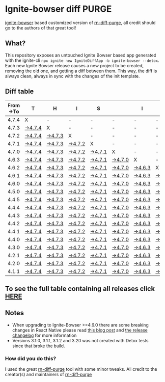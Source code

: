 # Ignite-bowser diff PURGE

[ignite-bowser](https://github.com/infinitered/ignite-bowser) based customized version of [rn-diff-purge](https://github.com/react-native-community/rn-diff-purge/), all credit should go to the authors of that great tool!

## What?

This repository exposes an untouched Ignite Bowser based app generated with the ignite-cli
`npx ignite new IgniteDiffApp -b ignite-bowser --detox`. Each new Ignite Bowser release causes a new project to be created, removing the old one, and getting a diff between them. This way, the diff is always clean, always in sync with the changes of the init template.

## Diff table

| From->To | T                                                                                                  | H                                                                                                  | I                                                                                                  | S                                                                                                  |                                                                                                    | I                                                                                                  | S                                                                                                  |                                                                                                    | C                                                                                                  | O                                                                                                  | O                                                                                                  | L                                                                                                  |                                                                                                    |                                                                                                    |                                                                                                    |                                                                                                    |                                                                                                    |                                                                                                    |                                                                                                    |     |
| -------- | -------------------------------------------------------------------------------------------------- | -------------------------------------------------------------------------------------------------- | -------------------------------------------------------------------------------------------------- | -------------------------------------------------------------------------------------------------- | -------------------------------------------------------------------------------------------------- | -------------------------------------------------------------------------------------------------- | -------------------------------------------------------------------------------------------------- | -------------------------------------------------------------------------------------------------- | -------------------------------------------------------------------------------------------------- | -------------------------------------------------------------------------------------------------- | -------------------------------------------------------------------------------------------------- | -------------------------------------------------------------------------------------------------- | -------------------------------------------------------------------------------------------------- | -------------------------------------------------------------------------------------------------- | -------------------------------------------------------------------------------------------------- | -------------------------------------------------------------------------------------------------- | -------------------------------------------------------------------------------------------------- | -------------------------------------------------------------------------------------------------- | -------------------------------------------------------------------------------------------------- | --- |
| 4.7.4    | X                                                                                                  | -                                                                                                  | -                                                                                                  | -                                                                                                  | -                                                                                                  | -                                                                                                  | -                                                                                                  | -                                                                                                  | -                                                                                                  | -                                                                                                  | -                                                                                                  | -                                                                                                  | -                                                                                                  | -                                                                                                  | -                                                                                                  | -                                                                                                  | -                                                                                                  | -                                                                                                  | -                                                                                                  | -   |
| 4.7.3    | [->4.7.4](https://github.com/nirre7/ignite-bowser-diff-purge/compare/release/4.7.3..release/4.7.4) | X                                                                                                  | -                                                                                                  | -                                                                                                  | -                                                                                                  | -                                                                                                  | -                                                                                                  | -                                                                                                  | -                                                                                                  | -                                                                                                  | -                                                                                                  | -                                                                                                  | -                                                                                                  | -                                                                                                  | -                                                                                                  | -                                                                                                  | -                                                                                                  | -                                                                                                  | -                                                                                                  | -   |
| 4.7.2    | [->4.7.4](https://github.com/nirre7/ignite-bowser-diff-purge/compare/release/4.7.2..release/4.7.4) | [->4.7.3](https://github.com/nirre7/ignite-bowser-diff-purge/compare/release/4.7.2..release/4.7.3) | X                                                                                                  | -                                                                                                  | -                                                                                                  | -                                                                                                  | -                                                                                                  | -                                                                                                  | -                                                                                                  | -                                                                                                  | -                                                                                                  | -                                                                                                  | -                                                                                                  | -                                                                                                  | -                                                                                                  | -                                                                                                  | -                                                                                                  | -                                                                                                  | -                                                                                                  | -   |
| 4.7.1    | [->4.7.4](https://github.com/nirre7/ignite-bowser-diff-purge/compare/release/4.7.1..release/4.7.4) | [->4.7.3](https://github.com/nirre7/ignite-bowser-diff-purge/compare/release/4.7.1..release/4.7.3) | [->4.7.2](https://github.com/nirre7/ignite-bowser-diff-purge/compare/release/4.7.1..release/4.7.2) | X                                                                                                  | -                                                                                                  | -                                                                                                  | -                                                                                                  | -                                                                                                  | -                                                                                                  | -                                                                                                  | -                                                                                                  | -                                                                                                  | -                                                                                                  | -                                                                                                  | -                                                                                                  | -                                                                                                  | -                                                                                                  | -                                                                                                  | -                                                                                                  | -   |
| 4.7.0    | [->4.7.4](https://github.com/nirre7/ignite-bowser-diff-purge/compare/release/4.7.0..release/4.7.4) | [->4.7.3](https://github.com/nirre7/ignite-bowser-diff-purge/compare/release/4.7.0..release/4.7.3) | [->4.7.2](https://github.com/nirre7/ignite-bowser-diff-purge/compare/release/4.7.0..release/4.7.2) | [->4.7.1](https://github.com/nirre7/ignite-bowser-diff-purge/compare/release/4.7.0..release/4.7.1) | X                                                                                                  | -                                                                                                  | -                                                                                                  | -                                                                                                  | -                                                                                                  | -                                                                                                  | -                                                                                                  | -                                                                                                  | -                                                                                                  | -                                                                                                  | -                                                                                                  | -                                                                                                  | -                                                                                                  | -                                                                                                  | -                                                                                                  | -   |
| 4.6.3    | [->4.7.4](https://github.com/nirre7/ignite-bowser-diff-purge/compare/release/4.6.3..release/4.7.4) | [->4.7.3](https://github.com/nirre7/ignite-bowser-diff-purge/compare/release/4.6.3..release/4.7.3) | [->4.7.2](https://github.com/nirre7/ignite-bowser-diff-purge/compare/release/4.6.3..release/4.7.2) | [->4.7.1](https://github.com/nirre7/ignite-bowser-diff-purge/compare/release/4.6.3..release/4.7.1) | [->4.7.0](https://github.com/nirre7/ignite-bowser-diff-purge/compare/release/4.6.3..release/4.7.0) | X                                                                                                  | -                                                                                                  | -                                                                                                  | -                                                                                                  | -                                                                                                  | -                                                                                                  | -                                                                                                  | -                                                                                                  | -                                                                                                  | -                                                                                                  | -                                                                                                  | -                                                                                                  | -                                                                                                  | -                                                                                                  | -   |
| 4.6.2    | [->4.7.4](https://github.com/nirre7/ignite-bowser-diff-purge/compare/release/4.6.2..release/4.7.4) | [->4.7.3](https://github.com/nirre7/ignite-bowser-diff-purge/compare/release/4.6.2..release/4.7.3) | [->4.7.2](https://github.com/nirre7/ignite-bowser-diff-purge/compare/release/4.6.2..release/4.7.2) | [->4.7.1](https://github.com/nirre7/ignite-bowser-diff-purge/compare/release/4.6.2..release/4.7.1) | [->4.7.0](https://github.com/nirre7/ignite-bowser-diff-purge/compare/release/4.6.2..release/4.7.0) | [->4.6.3](https://github.com/nirre7/ignite-bowser-diff-purge/compare/release/4.6.2..release/4.6.3) | X                                                                                                  | -                                                                                                  | -                                                                                                  | -                                                                                                  | -                                                                                                  | -                                                                                                  | -                                                                                                  | -                                                                                                  | -                                                                                                  | -                                                                                                  | -                                                                                                  | -                                                                                                  | -                                                                                                  | -   |
| 4.6.1    | [->4.7.4](https://github.com/nirre7/ignite-bowser-diff-purge/compare/release/4.6.1..release/4.7.4) | [->4.7.3](https://github.com/nirre7/ignite-bowser-diff-purge/compare/release/4.6.1..release/4.7.3) | [->4.7.2](https://github.com/nirre7/ignite-bowser-diff-purge/compare/release/4.6.1..release/4.7.2) | [->4.7.1](https://github.com/nirre7/ignite-bowser-diff-purge/compare/release/4.6.1..release/4.7.1) | [->4.7.0](https://github.com/nirre7/ignite-bowser-diff-purge/compare/release/4.6.1..release/4.7.0) | [->4.6.3](https://github.com/nirre7/ignite-bowser-diff-purge/compare/release/4.6.1..release/4.6.3) | [->4.6.2](https://github.com/nirre7/ignite-bowser-diff-purge/compare/release/4.6.1..release/4.6.2) | X                                                                                                  | -                                                                                                  | -                                                                                                  | -                                                                                                  | -                                                                                                  | -                                                                                                  | -                                                                                                  | -                                                                                                  | -                                                                                                  | -                                                                                                  | -                                                                                                  | -                                                                                                  | -   |
| 4.6.0    | [->4.7.4](https://github.com/nirre7/ignite-bowser-diff-purge/compare/release/4.6.0..release/4.7.4) | [->4.7.3](https://github.com/nirre7/ignite-bowser-diff-purge/compare/release/4.6.0..release/4.7.3) | [->4.7.2](https://github.com/nirre7/ignite-bowser-diff-purge/compare/release/4.6.0..release/4.7.2) | [->4.7.1](https://github.com/nirre7/ignite-bowser-diff-purge/compare/release/4.6.0..release/4.7.1) | [->4.7.0](https://github.com/nirre7/ignite-bowser-diff-purge/compare/release/4.6.0..release/4.7.0) | [->4.6.3](https://github.com/nirre7/ignite-bowser-diff-purge/compare/release/4.6.0..release/4.6.3) | [->4.6.2](https://github.com/nirre7/ignite-bowser-diff-purge/compare/release/4.6.0..release/4.6.2) | [->4.6.1](https://github.com/nirre7/ignite-bowser-diff-purge/compare/release/4.6.0..release/4.6.1) | X                                                                                                  | -                                                                                                  | -                                                                                                  | -                                                                                                  | -                                                                                                  | -                                                                                                  | -                                                                                                  | -                                                                                                  | -                                                                                                  | -                                                                                                  | -                                                                                                  | -   |
| 4.5.0    | [->4.7.4](https://github.com/nirre7/ignite-bowser-diff-purge/compare/release/4.5.0..release/4.7.4) | [->4.7.3](https://github.com/nirre7/ignite-bowser-diff-purge/compare/release/4.5.0..release/4.7.3) | [->4.7.2](https://github.com/nirre7/ignite-bowser-diff-purge/compare/release/4.5.0..release/4.7.2) | [->4.7.1](https://github.com/nirre7/ignite-bowser-diff-purge/compare/release/4.5.0..release/4.7.1) | [->4.7.0](https://github.com/nirre7/ignite-bowser-diff-purge/compare/release/4.5.0..release/4.7.0) | [->4.6.3](https://github.com/nirre7/ignite-bowser-diff-purge/compare/release/4.5.0..release/4.6.3) | [->4.6.2](https://github.com/nirre7/ignite-bowser-diff-purge/compare/release/4.5.0..release/4.6.2) | [->4.6.1](https://github.com/nirre7/ignite-bowser-diff-purge/compare/release/4.5.0..release/4.6.1) | [->4.6.0](https://github.com/nirre7/ignite-bowser-diff-purge/compare/release/4.5.0..release/4.6.0) | X                                                                                                  | -                                                                                                  | -                                                                                                  | -                                                                                                  | -                                                                                                  | -                                                                                                  | -                                                                                                  | -                                                                                                  | -                                                                                                  | -                                                                                                  | -   |
| 4.4.5    | [->4.7.4](https://github.com/nirre7/ignite-bowser-diff-purge/compare/release/4.4.5..release/4.7.4) | [->4.7.3](https://github.com/nirre7/ignite-bowser-diff-purge/compare/release/4.4.5..release/4.7.3) | [->4.7.2](https://github.com/nirre7/ignite-bowser-diff-purge/compare/release/4.4.5..release/4.7.2) | [->4.7.1](https://github.com/nirre7/ignite-bowser-diff-purge/compare/release/4.4.5..release/4.7.1) | [->4.7.0](https://github.com/nirre7/ignite-bowser-diff-purge/compare/release/4.4.5..release/4.7.0) | [->4.6.3](https://github.com/nirre7/ignite-bowser-diff-purge/compare/release/4.4.5..release/4.6.3) | [->4.6.2](https://github.com/nirre7/ignite-bowser-diff-purge/compare/release/4.4.5..release/4.6.2) | [->4.6.1](https://github.com/nirre7/ignite-bowser-diff-purge/compare/release/4.4.5..release/4.6.1) | [->4.6.0](https://github.com/nirre7/ignite-bowser-diff-purge/compare/release/4.4.5..release/4.6.0) | [->4.5.0](https://github.com/nirre7/ignite-bowser-diff-purge/compare/release/4.4.5..release/4.5.0) | X                                                                                                  | -                                                                                                  | -                                                                                                  | -                                                                                                  | -                                                                                                  | -                                                                                                  | -                                                                                                  | -                                                                                                  | -                                                                                                  | -   |
| 4.4.4    | [->4.7.4](https://github.com/nirre7/ignite-bowser-diff-purge/compare/release/4.4.4..release/4.7.4) | [->4.7.3](https://github.com/nirre7/ignite-bowser-diff-purge/compare/release/4.4.4..release/4.7.3) | [->4.7.2](https://github.com/nirre7/ignite-bowser-diff-purge/compare/release/4.4.4..release/4.7.2) | [->4.7.1](https://github.com/nirre7/ignite-bowser-diff-purge/compare/release/4.4.4..release/4.7.1) | [->4.7.0](https://github.com/nirre7/ignite-bowser-diff-purge/compare/release/4.4.4..release/4.7.0) | [->4.6.3](https://github.com/nirre7/ignite-bowser-diff-purge/compare/release/4.4.4..release/4.6.3) | [->4.6.2](https://github.com/nirre7/ignite-bowser-diff-purge/compare/release/4.4.4..release/4.6.2) | [->4.6.1](https://github.com/nirre7/ignite-bowser-diff-purge/compare/release/4.4.4..release/4.6.1) | [->4.6.0](https://github.com/nirre7/ignite-bowser-diff-purge/compare/release/4.4.4..release/4.6.0) | [->4.5.0](https://github.com/nirre7/ignite-bowser-diff-purge/compare/release/4.4.4..release/4.5.0) | [->4.4.5](https://github.com/nirre7/ignite-bowser-diff-purge/compare/release/4.4.4..release/4.4.5) | X                                                                                                  | -                                                                                                  | -                                                                                                  | -                                                                                                  | -                                                                                                  | -                                                                                                  | -                                                                                                  | -                                                                                                  | -   |
| 4.4.3    | [->4.7.4](https://github.com/nirre7/ignite-bowser-diff-purge/compare/release/4.4.3..release/4.7.4) | [->4.7.3](https://github.com/nirre7/ignite-bowser-diff-purge/compare/release/4.4.3..release/4.7.3) | [->4.7.2](https://github.com/nirre7/ignite-bowser-diff-purge/compare/release/4.4.3..release/4.7.2) | [->4.7.1](https://github.com/nirre7/ignite-bowser-diff-purge/compare/release/4.4.3..release/4.7.1) | [->4.7.0](https://github.com/nirre7/ignite-bowser-diff-purge/compare/release/4.4.3..release/4.7.0) | [->4.6.3](https://github.com/nirre7/ignite-bowser-diff-purge/compare/release/4.4.3..release/4.6.3) | [->4.6.2](https://github.com/nirre7/ignite-bowser-diff-purge/compare/release/4.4.3..release/4.6.2) | [->4.6.1](https://github.com/nirre7/ignite-bowser-diff-purge/compare/release/4.4.3..release/4.6.1) | [->4.6.0](https://github.com/nirre7/ignite-bowser-diff-purge/compare/release/4.4.3..release/4.6.0) | [->4.5.0](https://github.com/nirre7/ignite-bowser-diff-purge/compare/release/4.4.3..release/4.5.0) | [->4.4.5](https://github.com/nirre7/ignite-bowser-diff-purge/compare/release/4.4.3..release/4.4.5) | [->4.4.4](https://github.com/nirre7/ignite-bowser-diff-purge/compare/release/4.4.3..release/4.4.4) | X                                                                                                  | -                                                                                                  | -                                                                                                  | -                                                                                                  | -                                                                                                  | -                                                                                                  | -                                                                                                  | -   |
| 4.4.2    | [->4.7.4](https://github.com/nirre7/ignite-bowser-diff-purge/compare/release/4.4.2..release/4.7.4) | [->4.7.3](https://github.com/nirre7/ignite-bowser-diff-purge/compare/release/4.4.2..release/4.7.3) | [->4.7.2](https://github.com/nirre7/ignite-bowser-diff-purge/compare/release/4.4.2..release/4.7.2) | [->4.7.1](https://github.com/nirre7/ignite-bowser-diff-purge/compare/release/4.4.2..release/4.7.1) | [->4.7.0](https://github.com/nirre7/ignite-bowser-diff-purge/compare/release/4.4.2..release/4.7.0) | [->4.6.3](https://github.com/nirre7/ignite-bowser-diff-purge/compare/release/4.4.2..release/4.6.3) | [->4.6.2](https://github.com/nirre7/ignite-bowser-diff-purge/compare/release/4.4.2..release/4.6.2) | [->4.6.1](https://github.com/nirre7/ignite-bowser-diff-purge/compare/release/4.4.2..release/4.6.1) | [->4.6.0](https://github.com/nirre7/ignite-bowser-diff-purge/compare/release/4.4.2..release/4.6.0) | [->4.5.0](https://github.com/nirre7/ignite-bowser-diff-purge/compare/release/4.4.2..release/4.5.0) | [->4.4.5](https://github.com/nirre7/ignite-bowser-diff-purge/compare/release/4.4.2..release/4.4.5) | [->4.4.4](https://github.com/nirre7/ignite-bowser-diff-purge/compare/release/4.4.2..release/4.4.4) | [->4.4.3](https://github.com/nirre7/ignite-bowser-diff-purge/compare/release/4.4.2..release/4.4.3) | X                                                                                                  | -                                                                                                  | -                                                                                                  | -                                                                                                  | -                                                                                                  | -                                                                                                  | -   |
| 4.4.1    | [->4.7.4](https://github.com/nirre7/ignite-bowser-diff-purge/compare/release/4.4.1..release/4.7.4) | [->4.7.3](https://github.com/nirre7/ignite-bowser-diff-purge/compare/release/4.4.1..release/4.7.3) | [->4.7.2](https://github.com/nirre7/ignite-bowser-diff-purge/compare/release/4.4.1..release/4.7.2) | [->4.7.1](https://github.com/nirre7/ignite-bowser-diff-purge/compare/release/4.4.1..release/4.7.1) | [->4.7.0](https://github.com/nirre7/ignite-bowser-diff-purge/compare/release/4.4.1..release/4.7.0) | [->4.6.3](https://github.com/nirre7/ignite-bowser-diff-purge/compare/release/4.4.1..release/4.6.3) | [->4.6.2](https://github.com/nirre7/ignite-bowser-diff-purge/compare/release/4.4.1..release/4.6.2) | [->4.6.1](https://github.com/nirre7/ignite-bowser-diff-purge/compare/release/4.4.1..release/4.6.1) | [->4.6.0](https://github.com/nirre7/ignite-bowser-diff-purge/compare/release/4.4.1..release/4.6.0) | [->4.5.0](https://github.com/nirre7/ignite-bowser-diff-purge/compare/release/4.4.1..release/4.5.0) | [->4.4.5](https://github.com/nirre7/ignite-bowser-diff-purge/compare/release/4.4.1..release/4.4.5) | [->4.4.4](https://github.com/nirre7/ignite-bowser-diff-purge/compare/release/4.4.1..release/4.4.4) | [->4.4.3](https://github.com/nirre7/ignite-bowser-diff-purge/compare/release/4.4.1..release/4.4.3) | [->4.4.2](https://github.com/nirre7/ignite-bowser-diff-purge/compare/release/4.4.1..release/4.4.2) | X                                                                                                  | -                                                                                                  | -                                                                                                  | -                                                                                                  | -                                                                                                  | -   |
| 4.4.0    | [->4.7.4](https://github.com/nirre7/ignite-bowser-diff-purge/compare/release/4.4.0..release/4.7.4) | [->4.7.3](https://github.com/nirre7/ignite-bowser-diff-purge/compare/release/4.4.0..release/4.7.3) | [->4.7.2](https://github.com/nirre7/ignite-bowser-diff-purge/compare/release/4.4.0..release/4.7.2) | [->4.7.1](https://github.com/nirre7/ignite-bowser-diff-purge/compare/release/4.4.0..release/4.7.1) | [->4.7.0](https://github.com/nirre7/ignite-bowser-diff-purge/compare/release/4.4.0..release/4.7.0) | [->4.6.3](https://github.com/nirre7/ignite-bowser-diff-purge/compare/release/4.4.0..release/4.6.3) | [->4.6.2](https://github.com/nirre7/ignite-bowser-diff-purge/compare/release/4.4.0..release/4.6.2) | [->4.6.1](https://github.com/nirre7/ignite-bowser-diff-purge/compare/release/4.4.0..release/4.6.1) | [->4.6.0](https://github.com/nirre7/ignite-bowser-diff-purge/compare/release/4.4.0..release/4.6.0) | [->4.5.0](https://github.com/nirre7/ignite-bowser-diff-purge/compare/release/4.4.0..release/4.5.0) | [->4.4.5](https://github.com/nirre7/ignite-bowser-diff-purge/compare/release/4.4.0..release/4.4.5) | [->4.4.4](https://github.com/nirre7/ignite-bowser-diff-purge/compare/release/4.4.0..release/4.4.4) | [->4.4.3](https://github.com/nirre7/ignite-bowser-diff-purge/compare/release/4.4.0..release/4.4.3) | [->4.4.2](https://github.com/nirre7/ignite-bowser-diff-purge/compare/release/4.4.0..release/4.4.2) | [->4.4.1](https://github.com/nirre7/ignite-bowser-diff-purge/compare/release/4.4.0..release/4.4.1) | X                                                                                                  | -                                                                                                  | -                                                                                                  | -                                                                                                  | -   |
| 4.3.0    | [->4.7.4](https://github.com/nirre7/ignite-bowser-diff-purge/compare/release/4.3.0..release/4.7.4) | [->4.7.3](https://github.com/nirre7/ignite-bowser-diff-purge/compare/release/4.3.0..release/4.7.3) | [->4.7.2](https://github.com/nirre7/ignite-bowser-diff-purge/compare/release/4.3.0..release/4.7.2) | [->4.7.1](https://github.com/nirre7/ignite-bowser-diff-purge/compare/release/4.3.0..release/4.7.1) | [->4.7.0](https://github.com/nirre7/ignite-bowser-diff-purge/compare/release/4.3.0..release/4.7.0) | [->4.6.3](https://github.com/nirre7/ignite-bowser-diff-purge/compare/release/4.3.0..release/4.6.3) | [->4.6.2](https://github.com/nirre7/ignite-bowser-diff-purge/compare/release/4.3.0..release/4.6.2) | [->4.6.1](https://github.com/nirre7/ignite-bowser-diff-purge/compare/release/4.3.0..release/4.6.1) | [->4.6.0](https://github.com/nirre7/ignite-bowser-diff-purge/compare/release/4.3.0..release/4.6.0) | [->4.5.0](https://github.com/nirre7/ignite-bowser-diff-purge/compare/release/4.3.0..release/4.5.0) | [->4.4.5](https://github.com/nirre7/ignite-bowser-diff-purge/compare/release/4.3.0..release/4.4.5) | [->4.4.4](https://github.com/nirre7/ignite-bowser-diff-purge/compare/release/4.3.0..release/4.4.4) | [->4.4.3](https://github.com/nirre7/ignite-bowser-diff-purge/compare/release/4.3.0..release/4.4.3) | [->4.4.2](https://github.com/nirre7/ignite-bowser-diff-purge/compare/release/4.3.0..release/4.4.2) | [->4.4.1](https://github.com/nirre7/ignite-bowser-diff-purge/compare/release/4.3.0..release/4.4.1) | [->4.4.0](https://github.com/nirre7/ignite-bowser-diff-purge/compare/release/4.3.0..release/4.4.0) | X                                                                                                  | -                                                                                                  | -                                                                                                  | -   |
| 4.2.1    | [->4.7.4](https://github.com/nirre7/ignite-bowser-diff-purge/compare/release/4.2.1..release/4.7.4) | [->4.7.3](https://github.com/nirre7/ignite-bowser-diff-purge/compare/release/4.2.1..release/4.7.3) | [->4.7.2](https://github.com/nirre7/ignite-bowser-diff-purge/compare/release/4.2.1..release/4.7.2) | [->4.7.1](https://github.com/nirre7/ignite-bowser-diff-purge/compare/release/4.2.1..release/4.7.1) | [->4.7.0](https://github.com/nirre7/ignite-bowser-diff-purge/compare/release/4.2.1..release/4.7.0) | [->4.6.3](https://github.com/nirre7/ignite-bowser-diff-purge/compare/release/4.2.1..release/4.6.3) | [->4.6.2](https://github.com/nirre7/ignite-bowser-diff-purge/compare/release/4.2.1..release/4.6.2) | [->4.6.1](https://github.com/nirre7/ignite-bowser-diff-purge/compare/release/4.2.1..release/4.6.1) | [->4.6.0](https://github.com/nirre7/ignite-bowser-diff-purge/compare/release/4.2.1..release/4.6.0) | [->4.5.0](https://github.com/nirre7/ignite-bowser-diff-purge/compare/release/4.2.1..release/4.5.0) | [->4.4.5](https://github.com/nirre7/ignite-bowser-diff-purge/compare/release/4.2.1..release/4.4.5) | [->4.4.4](https://github.com/nirre7/ignite-bowser-diff-purge/compare/release/4.2.1..release/4.4.4) | [->4.4.3](https://github.com/nirre7/ignite-bowser-diff-purge/compare/release/4.2.1..release/4.4.3) | [->4.4.2](https://github.com/nirre7/ignite-bowser-diff-purge/compare/release/4.2.1..release/4.4.2) | [->4.4.1](https://github.com/nirre7/ignite-bowser-diff-purge/compare/release/4.2.1..release/4.4.1) | [->4.4.0](https://github.com/nirre7/ignite-bowser-diff-purge/compare/release/4.2.1..release/4.4.0) | [->4.3.0](https://github.com/nirre7/ignite-bowser-diff-purge/compare/release/4.2.1..release/4.3.0) | X                                                                                                  | -                                                                                                  | -   |
| 4.2.0    | [->4.7.4](https://github.com/nirre7/ignite-bowser-diff-purge/compare/release/4.2.0..release/4.7.4) | [->4.7.3](https://github.com/nirre7/ignite-bowser-diff-purge/compare/release/4.2.0..release/4.7.3) | [->4.7.2](https://github.com/nirre7/ignite-bowser-diff-purge/compare/release/4.2.0..release/4.7.2) | [->4.7.1](https://github.com/nirre7/ignite-bowser-diff-purge/compare/release/4.2.0..release/4.7.1) | [->4.7.0](https://github.com/nirre7/ignite-bowser-diff-purge/compare/release/4.2.0..release/4.7.0) | [->4.6.3](https://github.com/nirre7/ignite-bowser-diff-purge/compare/release/4.2.0..release/4.6.3) | [->4.6.2](https://github.com/nirre7/ignite-bowser-diff-purge/compare/release/4.2.0..release/4.6.2) | [->4.6.1](https://github.com/nirre7/ignite-bowser-diff-purge/compare/release/4.2.0..release/4.6.1) | [->4.6.0](https://github.com/nirre7/ignite-bowser-diff-purge/compare/release/4.2.0..release/4.6.0) | [->4.5.0](https://github.com/nirre7/ignite-bowser-diff-purge/compare/release/4.2.0..release/4.5.0) | [->4.4.5](https://github.com/nirre7/ignite-bowser-diff-purge/compare/release/4.2.0..release/4.4.5) | [->4.4.4](https://github.com/nirre7/ignite-bowser-diff-purge/compare/release/4.2.0..release/4.4.4) | [->4.4.3](https://github.com/nirre7/ignite-bowser-diff-purge/compare/release/4.2.0..release/4.4.3) | [->4.4.2](https://github.com/nirre7/ignite-bowser-diff-purge/compare/release/4.2.0..release/4.4.2) | [->4.4.1](https://github.com/nirre7/ignite-bowser-diff-purge/compare/release/4.2.0..release/4.4.1) | [->4.4.0](https://github.com/nirre7/ignite-bowser-diff-purge/compare/release/4.2.0..release/4.4.0) | [->4.3.0](https://github.com/nirre7/ignite-bowser-diff-purge/compare/release/4.2.0..release/4.3.0) | [->4.2.1](https://github.com/nirre7/ignite-bowser-diff-purge/compare/release/4.2.0..release/4.2.1) | X                                                                                                  | -   |
| 4.1.1    | [->4.7.4](https://github.com/nirre7/ignite-bowser-diff-purge/compare/release/4.1.1..release/4.7.4) | [->4.7.3](https://github.com/nirre7/ignite-bowser-diff-purge/compare/release/4.1.1..release/4.7.3) | [->4.7.2](https://github.com/nirre7/ignite-bowser-diff-purge/compare/release/4.1.1..release/4.7.2) | [->4.7.1](https://github.com/nirre7/ignite-bowser-diff-purge/compare/release/4.1.1..release/4.7.1) | [->4.7.0](https://github.com/nirre7/ignite-bowser-diff-purge/compare/release/4.1.1..release/4.7.0) | [->4.6.3](https://github.com/nirre7/ignite-bowser-diff-purge/compare/release/4.1.1..release/4.6.3) | [->4.6.2](https://github.com/nirre7/ignite-bowser-diff-purge/compare/release/4.1.1..release/4.6.2) | [->4.6.1](https://github.com/nirre7/ignite-bowser-diff-purge/compare/release/4.1.1..release/4.6.1) | [->4.6.0](https://github.com/nirre7/ignite-bowser-diff-purge/compare/release/4.1.1..release/4.6.0) | [->4.5.0](https://github.com/nirre7/ignite-bowser-diff-purge/compare/release/4.1.1..release/4.5.0) | [->4.4.5](https://github.com/nirre7/ignite-bowser-diff-purge/compare/release/4.1.1..release/4.4.5) | [->4.4.4](https://github.com/nirre7/ignite-bowser-diff-purge/compare/release/4.1.1..release/4.4.4) | [->4.4.3](https://github.com/nirre7/ignite-bowser-diff-purge/compare/release/4.1.1..release/4.4.3) | [->4.4.2](https://github.com/nirre7/ignite-bowser-diff-purge/compare/release/4.1.1..release/4.4.2) | [->4.4.1](https://github.com/nirre7/ignite-bowser-diff-purge/compare/release/4.1.1..release/4.4.1) | [->4.4.0](https://github.com/nirre7/ignite-bowser-diff-purge/compare/release/4.1.1..release/4.4.0) | [->4.3.0](https://github.com/nirre7/ignite-bowser-diff-purge/compare/release/4.1.1..release/4.3.0) | [->4.2.1](https://github.com/nirre7/ignite-bowser-diff-purge/compare/release/4.1.1..release/4.2.1) | [->4.2.0](https://github.com/nirre7/ignite-bowser-diff-purge/compare/release/4.1.1..release/4.2.0) | X   |

## To see the full table containing all releases click [HERE](https://nirre7.github.io/ignite-bowser-diff-purge/)

## Notes

- When upgrading to Ignite-Bowser >=4.6.0 there are some breaking changes in React Native please read [this blog post](https://facebook.github.io/react-native/blog/2019/07/03/version-60) and [the release changelog](https://github.com/react-native-community/releases/blob/master/CHANGELOG.md#060) for more information
- Versions 3.1.0, 3.1.1, 3.1.2 and 3.20 was not created with Detox tests since that broke the build.

### How did you do this?

I used the great [rn-diff-purge](https://github.com/react-native-community/rn-diff-purge/) tool with some minor tweaks. 
All credit to the creator(s) and maintainers of [rn-diff-purge](https://github.com/react-native-community/rn-diff-purge/)

